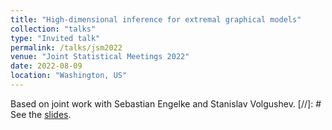 ```yaml
---
title: "High-dimensional inference for extremal graphical models"
collection: "talks"
type: "Invited talk"
permalink: /talks/jsm2022
venue: "Joint Statistical Meetings 2022"
date: 2022-08-09
location: "Washington, US"
---
```


Based on joint work with Sebastian Engelke and Stanislav Volgushev.
[//]: # See the [slides](https://mic-lalancette.github.io/files/slides_EVA21.pdf).
